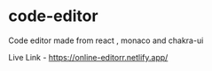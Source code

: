 # code-editor
Code editor made from react , monaco and chakra-ui

Live Link - https://online-editorr.netlify.app/
